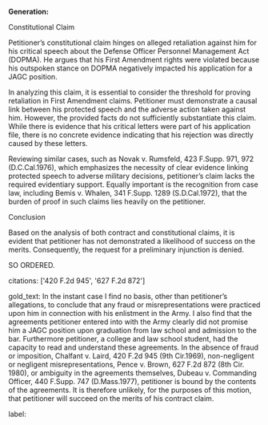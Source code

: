 **Generation:**

Constitutional Claim

Petitioner’s constitutional claim hinges on alleged retaliation against him for his critical speech about the Defense Officer Personnel Management Act (DOPMA). He argues that his First Amendment rights were violated because his outspoken stance on DOPMA negatively impacted his application for a JAGC position.

In analyzing this claim, it is essential to consider the threshold for proving retaliation in First Amendment claims. Petitioner must demonstrate a causal link between his protected speech and the adverse action taken against him. However, the provided facts do not sufficiently substantiate this claim. While there is evidence that his critical letters were part of his application file, there is no concrete evidence indicating that his rejection was directly caused by these letters.

Reviewing similar cases, such as Novak v. Rumsfeld, 423 F.Supp. 971, 972 (D.C.Cal.1976), which emphasizes the necessity of clear evidence linking protected speech to adverse military decisions, petitioner’s claim lacks the required evidentiary support. Equally important is the recognition from case law, including Bemis v. Whalen, 341 F.Supp. 1289 (S.D.Cal.1972), that the burden of proof in such claims lies heavily on the petitioner.

Conclusion

Based on the analysis of both contract and constitutional claims, it is evident that petitioner has not demonstrated a likelihood of success on the merits. Consequently, the request for a preliminary injunction is denied.

SO ORDERED.

citations: ['420 F.2d 945', '627 F.2d 872']

gold_text: In the instant case I find no basis, other than petitioner’s allegations, to conclude that any fraud or misrepresentations were practiced upon him in connection with his enlistment in the Army. I also find that the agreements petitioner entered into with the Army clearly did not promise him a JAGC position upon graduation from law school and admission to the bar. Furthermore petitioner, a college and law school student, had the capacity to read and understand these agreements. In the absence of fraud or imposition, Chalfant v. Laird, 420 F.2d 945 (9th Cir.1969), non-negligent or negligent misrepresentations, Pence v. Brown, 627 F.2d 872 (8th Cir. 1980), or ambiguity in the agreements themselves, Dubeau v. Commanding Officer, 440 F.Supp. 747 (D.Mass.1977), petitioner is bound by the contents of the agreements. It is therefore unlikely, for the purposes of this motion, that petitioner will succeed on the merits of his contract claim.

label: 